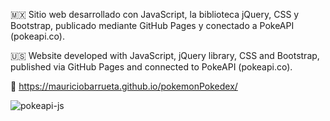 🇲🇽 Sitio web desarrollado con JavaScript, la biblioteca jQuery, CSS y Bootstrap, publicado mediante GitHub Pages y conectado a PokeAPI (pokeapi.co).

🇺🇸 Website developed with JavaScript, jQuery library, CSS and Bootstrap, published via GitHub Pages and connected to PokeAPI (pokeapi.co).

🔗 https://mauriciobarrueta.github.io/pokemonPokedex/

![pokeapi-js](https://github.com/user-attachments/assets/3de96a76-8ee6-4578-aa64-6d9772ff832c)
